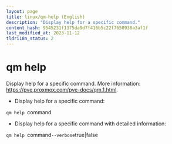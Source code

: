 ```yaml
---
layout: page
title: linux/qm-help (English)
description: "Display help for a specific command."
content_hash: 9545231f1375da9d7f416b5c22f7650938a3af1f
last_modified_at: 2023-11-12
tldri18n_status: 2
---
```

# qm help

Display help for a specific command.
More information: <https://pve.proxmox.com/pve-docs/qm.1.html>.

- Display help for a specific command:

`qm help `<span class="tldr-var badge badge-pill bg-dark-lm bg-white-dm text-white-lm text-dark-dm font-weight-bold">command</span>

- Display help for a specific command with detailed information:

`qm help `<span class="tldr-var badge badge-pill bg-dark-lm bg-white-dm text-white-lm text-dark-dm font-weight-bold">command</span>` --verbose `<span class="tldr-var badge badge-pill bg-dark-lm bg-white-dm text-white-lm text-dark-dm font-weight-bold">true|false</span>
